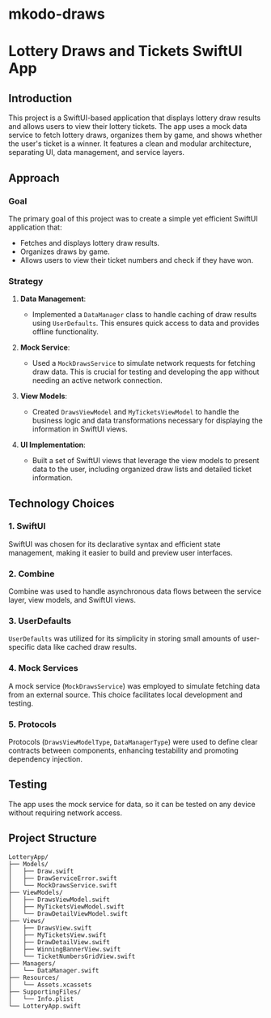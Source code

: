 # mkodo-draws

# Lottery Draws and Tickets SwiftUI App

## Introduction

This project is a SwiftUI-based application that displays lottery draw results and allows users to view their lottery tickets. The app uses a mock data service to fetch lottery draws, organizes them by game, and shows whether the user's ticket is a winner. It features a clean and modular architecture, separating UI, data management, and service layers.

## Approach

### Goal

The primary goal of this project was to create a simple yet efficient SwiftUI application that:
- Fetches and displays lottery draw results.
- Organizes draws by game.
- Allows users to view their ticket numbers and check if they have won.

### Strategy

1. **Data Management**: 
    - Implemented a `DataManager` class to handle caching of draw results using `UserDefaults`. This ensures quick access to data and provides offline functionality.

2. **Mock Service**:
    - Used a `MockDrawsService` to simulate network requests for fetching draw data. This is crucial for testing and developing the app without needing an active network connection.

3. **View Models**:
    - Created `DrawsViewModel` and `MyTicketsViewModel` to handle the business logic and data transformations necessary for displaying the information in SwiftUI views.

4. **UI Implementation**:
    - Built a set of SwiftUI views that leverage the view models to present data to the user, including organized draw lists and detailed ticket information.

## Technology Choices

### 1. **SwiftUI**
SwiftUI was chosen for its declarative syntax and efficient state management, making it easier to build and preview user interfaces.

### 2. **Combine**
Combine was used to handle asynchronous data flows between the service layer, view models, and SwiftUI views.

### 3. **UserDefaults**
`UserDefaults` was utilized for its simplicity in storing small amounts of user-specific data like cached draw results.

### 4. **Mock Services**
A mock service (`MockDrawsService`) was employed to simulate fetching data from an external source. This choice facilitates local development and testing.

### 5. **Protocols**
Protocols (`DrawsViewModelType`, `DataManagerType`) were used to define clear contracts between components, enhancing testability and promoting dependency injection.

## Testing
The app uses the mock service for data, so it can be tested on any device without requiring network access.


## Project Structure

```plaintext
LotteryApp/
├── Models/
│   ├── Draw.swift
│   ├── DrawServiceError.swift
│   └── MockDrawsService.swift
├── ViewModels/
│   ├── DrawsViewModel.swift
│   ├── MyTicketsViewModel.swift
│   └── DrawDetailViewModel.swift
├── Views/
│   ├── DrawsView.swift
│   ├── MyTicketsView.swift
│   ├── DrawDetailView.swift
│   ├── WinningBannerView.swift
│   └── TicketNumbersGridView.swift
├── Managers/
│   └── DataManager.swift
├── Resources/
│   └── Assets.xcassets
├── SupportingFiles/
│   └── Info.plist
└── LotteryApp.swift

